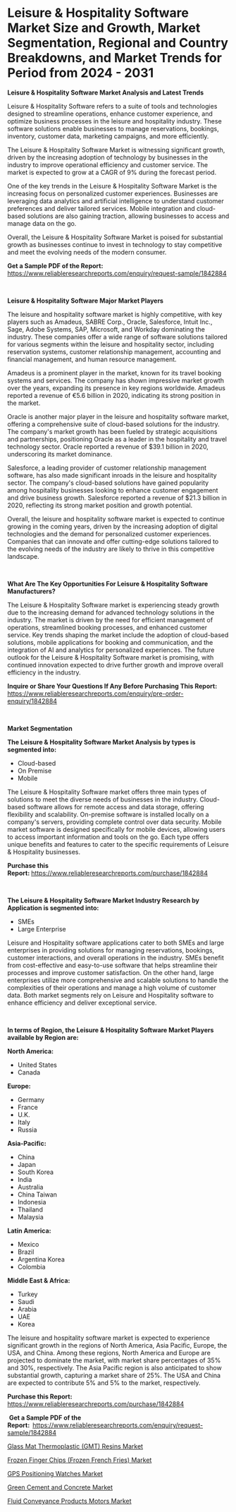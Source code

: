 <p><h1>Leisure & Hospitality Software Market Size and Growth, Market Segmentation, Regional and Country Breakdowns, and Market Trends for Period from 2024 -  2031</h1></p><p><strong>Leisure & Hospitality Software Market Analysis and Latest Trends</strong></p>
<p><p>Leisure & Hospitality Software refers to a suite of tools and technologies designed to streamline operations, enhance customer experience, and optimize business processes in the leisure and hospitality industry. These software solutions enable businesses to manage reservations, bookings, inventory, customer data, marketing campaigns, and more efficiently.</p><p>The Leisure & Hospitality Software Market is witnessing significant growth, driven by the increasing adoption of technology by businesses in the industry to improve operational efficiency and customer service. The market is expected to grow at a CAGR of 9% during the forecast period.</p><p>One of the key trends in the Leisure & Hospitality Software Market is the increasing focus on personalized customer experiences. Businesses are leveraging data analytics and artificial intelligence to understand customer preferences and deliver tailored services. Mobile integration and cloud-based solutions are also gaining traction, allowing businesses to access and manage data on the go.</p><p>Overall, the Leisure & Hospitality Software Market is poised for substantial growth as businesses continue to invest in technology to stay competitive and meet the evolving needs of the modern consumer.</p></p>
<p><strong>Get a Sample PDF of the Report:&nbsp;</strong> <a href="https://www.reliableresearchreports.com/enquiry/request-sample/1842884">https://www.reliableresearchreports.com/enquiry/request-sample/1842884</a></p>
<p>&nbsp;</p>
<p><strong>Leisure & Hospitality Software Major Market Players</strong></p>
<p><p>The leisure and hospitality software market is highly competitive, with key players such as Amadeus, SABRE Corp., Oracle, Salesforce, Intuit Inc., Sage, Adobe Systems, SAP, Microsoft, and Workday dominating the industry. These companies offer a wide range of software solutions tailored for various segments within the leisure and hospitality sector, including reservation systems, customer relationship management, accounting and financial management, and human resource management.</p><p>Amadeus is a prominent player in the market, known for its travel booking systems and services. The company has shown impressive market growth over the years, expanding its presence in key regions worldwide. Amadeus reported a revenue of €5.6 billion in 2020, indicating its strong position in the market.</p><p>Oracle is another major player in the leisure and hospitality software market, offering a comprehensive suite of cloud-based solutions for the industry. The company's market growth has been fueled by strategic acquisitions and partnerships, positioning Oracle as a leader in the hospitality and travel technology sector. Oracle reported a revenue of $39.1 billion in 2020, underscoring its market dominance.</p><p>Salesforce, a leading provider of customer relationship management software, has also made significant inroads in the leisure and hospitality sector. The company's cloud-based solutions have gained popularity among hospitality businesses looking to enhance customer engagement and drive business growth. Salesforce reported a revenue of $21.3 billion in 2020, reflecting its strong market position and growth potential.</p><p>Overall, the leisure and hospitality software market is expected to continue growing in the coming years, driven by the increasing adoption of digital technologies and the demand for personalized customer experiences. Companies that can innovate and offer cutting-edge solutions tailored to the evolving needs of the industry are likely to thrive in this competitive landscape.</p></p>
<p>&nbsp;</p>
<p><strong>What Are The Key Opportunities For Leisure & Hospitality Software Manufacturers?</strong></p>
<p><p>The Leisure & Hospitality Software market is experiencing steady growth due to the increasing demand for advanced technology solutions in the industry. The market is driven by the need for efficient management of operations, streamlined booking processes, and enhanced customer service. Key trends shaping the market include the adoption of cloud-based solutions, mobile applications for booking and communication, and the integration of AI and analytics for personalized experiences. The future outlook for the Leisure & Hospitality Software market is promising, with continued innovation expected to drive further growth and improve overall efficiency in the industry.</p></p>
<p><strong>Inquire or Share Your Questions If Any Before Purchasing This Report:</strong> <a href="https://www.reliableresearchreports.com/enquiry/pre-order-enquiry/1842884">https://www.reliableresearchreports.com/enquiry/pre-order-enquiry/1842884</a></p>
<p>&nbsp;</p>
<p><strong>Market Segmentation</strong></p>
<p><strong>The Leisure & Hospitality Software Market Analysis by types is segmented into:</strong></p>
<p><ul><li>Cloud-based</li><li>On Premise</li><li>Mobile</li></ul></p>
<p><p>The Leisure & Hospitality Software market offers three main types of solutions to meet the diverse needs of businesses in the industry. Cloud-based software allows for remote access and data storage, offering flexibility and scalability. On-premise software is installed locally on a company's servers, providing complete control over data security. Mobile market software is designed specifically for mobile devices, allowing users to access important information and tools on the go. Each type offers unique benefits and features to cater to the specific requirements of Leisure & Hospitality businesses.</p></p>
<p><strong>Purchase this Report:&nbsp;</strong><a href="https://www.reliableresearchreports.com/purchase/1842884">https://www.reliableresearchreports.com/purchase/1842884</a></p>
<p>&nbsp;</p>
<p><strong>The Leisure & Hospitality Software Market Industry Research by Application is segmented into:</strong></p>
<p><ul><li>SMEs</li><li>Large Enterprise</li></ul></p>
<p><p>Leisure and Hospitality software applications cater to both SMEs and large enterprises in providing solutions for managing reservations, bookings, customer interactions, and overall operations in the industry. SMEs benefit from cost-effective and easy-to-use software that helps streamline their processes and improve customer satisfaction. On the other hand, large enterprises utilize more comprehensive and scalable solutions to handle the complexities of their operations and manage a high volume of customer data. Both market segments rely on Leisure and Hospitality software to enhance efficiency and deliver exceptional service.</p></p>
<p>&nbsp;</p>
<p><strong>In terms of Region, the Leisure & Hospitality Software Market Players available by Region are:</strong></p>
<p>
    <p> <strong> North America: </strong>
        <ul>
            <li>United States</li>
            <li>Canada</li>
        </ul>
        </p> 
    <p> <strong> Europe: </strong>
        <ul>
            <li>Germany</li>
            <li>France</li>
            <li>U.K.</li>
            <li>Italy</li>
            <li>Russia</li>
        </ul>
        </p> 
    <p> <strong> Asia-Pacific: </strong>
        <ul>
            <li>China</li>
            <li>Japan</li>
            <li>South Korea</li>
            <li>India</li>
            <li>Australia</li>
            <li>China Taiwan</li>
            <li>Indonesia</li>
            <li>Thailand</li>
            <li>Malaysia</li>
        </ul>
        </p> 
    <p> <strong> Latin America: </strong>
        <ul>
            <li>Mexico</li>
            <li>Brazil</li>
            <li>Argentina Korea</li>
            <li>Colombia</li>
        </ul>
        </p> 
    <p> <strong> Middle East & Africa: </strong>
        <ul>
            <li>Turkey</li>
            <li>Saudi</li>
            <li>Arabia</li>
            <li>UAE</li>
            <li>Korea</li>
        </ul>
    </p>
    </p>
<p><p>The leisure and hospitality software market is expected to experience significant growth in the regions of North America, Asia Pacific, Europe, the USA, and China. Among these regions, North America and Europe are projected to dominate the market, with market share percentages of 35% and 30%, respectively. The Asia Pacific region is also anticipated to show substantial growth, capturing a market share of 25%. The USA and China are expected to contribute 5% and 5% to the market, respectively.</p></p>
<p><strong>Purchase this Report: </strong><a href="https://www.reliableresearchreports.com/purchase/1842884">https://www.reliableresearchreports.com/purchase/1842884</a></p>
<p>&nbsp;<strong>Get a Sample PDF of the Report:&nbsp;&nbsp;</strong><a href="https://www.reliableresearchreports.com/enquiry/request-sample/1842884">https://www.reliableresearchreports.com/enquiry/request-sample/1842884</a></p>
<p><strong></strong></p>
<p><p><a href="https://github.com/lataunyatinikmelvin59ilbd0dv/Market-Research-Report-List-1/blob/main/glass-mat-thermoplastic-gmt-resins-market.md">Glass Mat Thermoplastic (GMT) Resins Market</a></p><p><a href="https://github.com/arionmp/Market-Research-Report-List-2/blob/main/frozen-finger-chips-frozen-french-fries-market.md">Frozen Finger Chips (Frozen French Fries) Market</a></p><p><a href="https://github.com/JameTravis/Market-Research-Report-List-3/blob/main/gps-positioning-watches-market.md">GPS Positioning Watches Market</a></p><p><a href="https://github.com/pgtimber/Market-Research-Report-List-1/blob/main/green-cement-and-concrete-market.md">Green Cement and Concrete Market</a></p><p><a href="https://github.com/markusgodoy/Market-Research-Report-List-2/blob/main/fluid-conveyance-products-motors-market.md">Fluid Conveyance Products Motors Market</a></p></p>